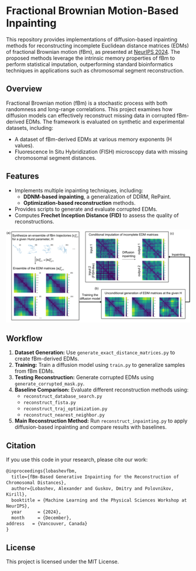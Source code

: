 # Fractional Brownian Motion-Based Inpainting

This repository provides implementations of diffusion-based inpainting methods for reconstructing incomplete Euclidean distance matrices (EDMs) of fractional Brownian motion (fBm), as presented at [NeurIPS 2024](https://neurips.cc/virtual/2024/100031). The proposed methods leverage the intrinsic memory properties of fBm to perform statistical imputation, outperforming standard bioinformatics techniques in applications such as chromosomal segment reconstruction.
## Overview
Fractional Brownian motion (fBm) is a stochastic process with both randomness and long-range correlations. This project examines how diffusion models can effectively reconstruct missing data in corrupted fBm-derived EDMs. The framework is evaluated on synthetic and experimental datasets, including:
- A dataset of fBm-derived EDMs at various memory exponents (H values).
- Fluorescence In Situ Hybridization (FISH) microscopy data with missing chromosomal segment distances.

## Features
- Implements multiple inpainting techniques, including:
  - **DDNM-based inpainting**, a generalization of DDRM, RePaint.
  - **Optimization-based reconstruction** methods.
- Provides scripts to generate and evaluate corrupted EDMs.
- Computes **Frechet Inception Distance (FID)** to assess the quality of reconstructions.

![Fig0](figures/fig0.png)

## Workflow
1. **Dataset Generation:** Use `generate_exact_distance_matrices.py` to create fBm-derived EDMs.
2. **Training:** Train a diffusion model using `train.py` to generalize samples from fBm EDMs.
3. **Testing Reconstruction:** Generate corrupted EDMs using `generate_corrupted_mask.py`.
4. **Baseline Comparison:** Evaluate different reconstruction methods using:
   - `reconstruct_database_search.py`
   - `reconstruct_fista.py`
   - `reconstruct_traj_optimization.py`
   - `reconstruct_nearest_neighbor.py`
5. **Main Reconstruction Method:** Run `reconstruct_inpainting.py` to apply diffusion-based inpainting and compare results with baselines.

## Citation
If you use this code in your research, please cite our work:
```
@inproceedings{lobashevfbm,
  title={fBm-Based Generative Inpainting for the Reconstruction of Chromosomal Distances},
  author={Lobashev, Alexander and Guskov, Dmitry and Polovnikov, Kirill},
  booktitle = {Machine Learning and the Physical Sciences Workshop at NeurIPS},
  year      = {2024},
  month     = {December},
address   = {Vancouver, Canada}
}
```

## License
This project is licensed under the MIT License.

